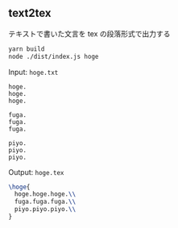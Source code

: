 ## text2tex

テキストで書いた文言を tex の段落形式で出力する

```sh
yarn build
node ./dist/index.js hoge
```

Input:
`hoge.txt`

```text
hoge.
hoge.
hoge.

fuga.
fuga.
fuga.

piyo.
piyo.
piyo.
```

Output: `hoge.tex`

```tex
\hoge{
　hoge.hoge.hoge.\\
　fuga.fuga.fuga.\\
　piyo.piyo.piyo.\\
}
```
